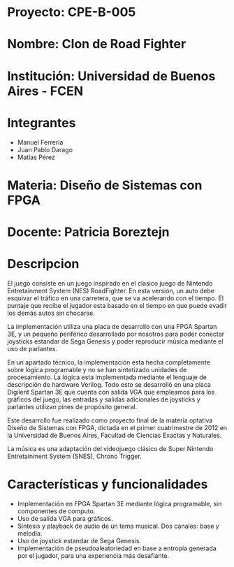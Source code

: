 Proyecto: CPE-B-005
===================

Nombre: Clon de Road Fighter
===========================

Institución: Universidad de Buenos Aires - FCEN
===============================================

Integrantes
===========

* Manuel Ferreria
* Juan Pablo Darago
* Matías Pérez

Materia: Diseño de Sistemas con FPGA
====================================

Docente: Patricia Boreztejn
===========================

Descripcion
===========

El juego consiste en un juego inspirado en el clasico juego de Nintendo
Entretainment System (NES) RoadFighter. En esta versión, un auto debe
esquivar el tráfico en una carretera, que se va acelerando con el tiempo.
El puntaje que recibe el jugador esta basado en el tiempo en que puede
evadir los demás autos sin chocarse.

La implementación utiliza una placa de desarrollo con una FPGA Spartan 3E, 
y un pequeño periférico desarrollado por nosotros para poder conectar
joysticks estandar de Sega Genesis y poder reproducir música mediante el
uso de parlantes. 

En un apartado técnico, la implementación esta hecha completamente 
sobre lógica programable y no se han sintetizado unidades de procesamiento.
La lógica esta implementada mediante el lenguaje de descripción de hardware
Verilog. Todo esto se desarrolló en una placa Digilent Spartan 3E que 
cuenta con salida VGA que empleamos para los gráficos del juego, las entradas
y salidas adicionales de joysticks y parlantes utilizan pines de propósito
general. 

Este desarrollo fue realizado como proyecto final de la materia optativa
Diseño de Sistemas con FPGA, dictada en el primer cuatrimestre de 2012
en la Universidad de Buenos Aires, Facultad de Ciencias Exactas y
Naturales.

La música es una adaptación del videojuego clásico de Super Nintendo
Entretainment System (SNES), Chrono Trigger.

Características y funcionalidades
=================================

* Implementación en FPGA Spartan 3E mediante lógica programable, sin 
componentes de computo.
* Uso de salida VGA para gráficos.
* Sintesis y playback de audio de un tema musical. Dos canales: base y
melodía.
* Uso de joystick estandar de Sega Genesis.
* Implementación de pseudoaleatoriedad en base a entropía generada por 
el jugador, para una experiencia más desafiante.
